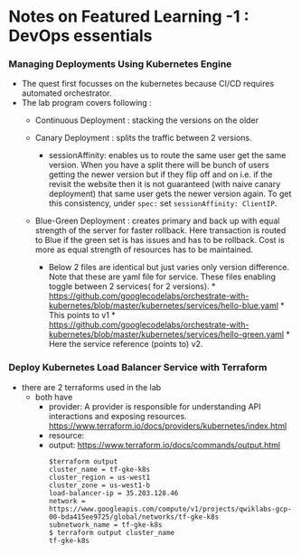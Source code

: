 # Notes on Featured Learning -1 : DevOps essentials

### Managing Deployments Using Kubernetes Engine
* The quest first focusses on the kubernetes because CI/CD requires automated orchestrator.
* The lab program covers following :
    * Continuous Deployment : stacking the versions on the older
    * Canary Deployment : splits the traffic between 2 versions. 
         * sessionAffinity: enables us to route the same user get the same version. When you have a split there will be bunch of users getting the newer version but if they flip off and on i.e. if the revisit the website then it is not guaranteed (with naive canary deployment) that same user gets the newer version again. To get this consistency, under ```spec:``` set ```sessionAffinity: ClientIP```.
         
    * Blue-Green Deployment : creates primary and back up with equal strength of the server for faster rollback. Here transaction is routed to Blue if the green set is has issues and has to be rollback. Cost is more as equal strength of resources has to be maintained.
         * Below 2 files are identical but just varies only version difference. Note that these are yaml file for service. These files enabling toggle between 2 services( for 2 versions).
               * https://github.com/googlecodelabs/orchestrate-with-kubernetes/blob/master/kubernetes/services/hello-blue.yaml
                     * This points to v1
               * https://github.com/googlecodelabs/orchestrate-with-kubernetes/blob/master/kubernetes/services/hello-green.yaml
                     * Here the service reference (points to) v2.
                     
               
### Deploy Kubernetes Load Balancer Service with Terraform
* there are 2 terraforms used in the lab
   * both have 
      * provider: A provider is responsible for understanding API interactions and exposing resources. https://www.terraform.io/docs/providers/kubernetes/index.html
      * resource: 
      * output:   https://www.terraform.io/docs/commands/output.html
         ```
         $terraform output
         cluster_name = tf-gke-k8s
         cluster_region = us-west1
         cluster_zone = us-west1-b
         load-balancer-ip = 35.203.128.46
         network = https://www.googleapis.com/compute/v1/projects/qwiklabs-gcp-00-bda415ee9725/global/networks/tf-gke-k8s
         subnetwork_name = tf-gke-k8s
         $ terraform output cluster_name
         tf-gke-k8s
         ```
